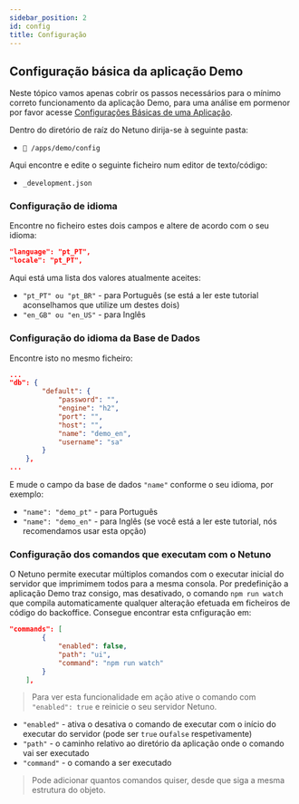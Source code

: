 ```yaml
---
sidebar_position: 2
id: config
title: Configuração
---
```


## Configuração básica da aplicação Demo

Neste tópico vamos apenas cobrir os passos necessários para o mínimo correto funcionamento da aplicação Demo, para uma análise em pormenor por favor acesse [Configurações Básicas de uma Aplicação](/docs/academy/explore/configuration).

Dentro do diretório de raíz do Netuno dirija-se à seguinte pasta:

* `📂 /apps/demo/config`

Aqui encontre e edite o seguinte ficheiro num editor de texto/código:

* `_development.json`

### Configuração de idioma

Encontre no ficheiro estes dois campos e altere de acordo com o seu idioma:

``` json title="/apps/demo/config/development.json"
"language": "pt_PT",
"locale": "pt_PT", 
```
Aqui está uma lista dos valores atualmente aceites:

* ```"pt_PT" ou "pt_BR"``` - para Português (se está a ler este tutorial aconselhamos que utilize um destes dois)
* ```"en_GB" ou "en_US"``` - para Inglês

### Configuração do idioma da Base de Dados

Encontre isto no mesmo ficheiro:

``` json title="/apps/demo/config/development.json"
...
"db": {
        "default": {
            "password": "",
            "engine": "h2",
            "port": "",
            "host": "",
            "name": "demo_en",
            "username": "sa"
        }
    },
...
```

E mude o campo da base de dados ```"name"``` conforme o seu idioma, por exemplo:

* ```"name": "demo_pt"``` - para Português
* ```"name": "demo_en"``` - para Inglês (se você está a ler este tutorial, nós recomendamos usar esta opção)

### Configuração dos comandos que executam com o Netuno

O Netuno permite executar múltiplos comandos com o executar inicial do servidor que imprimimem todos para a mesma consola. Por predefinição a aplicação Demo traz consigo, mas desativado, o comando ``` npm run watch ``` que compila automaticamente qualquer alteração efetuada em ficheiros de código do backoffice.
Consegue encontrar esta cnfiguração em:

``` json title="/apps/demo/config/development.json"
"commands": [
        {
            "enabled": false,
            "path": "ui",
            "command": "npm run watch"
        }
    ],
```

> Para ver esta funcionalidade em ação ative o comando com `"enabled": true` e reinicie o seu servidor Netuno. 

* ```"enabled"``` - ativa o desativa o comando de executar com o início do executar do servidor (pode ser ```true``` ou```false``` respetivamente)
* ```"path"``` - o caminho relativo ao diretório da aplicação onde o comando vai ser executado
* ```"command"``` - o comando a ser executado

>Pode adicionar quantos comandos quiser, desde que siga a mesma estrutura do objeto.